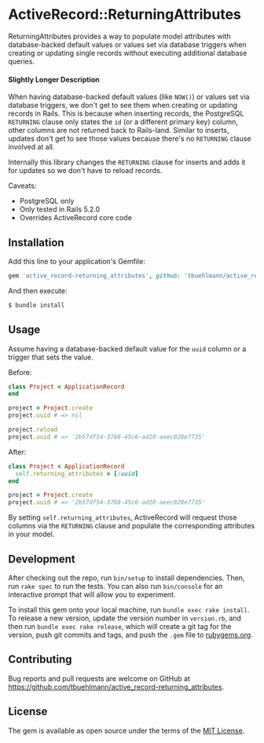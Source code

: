 # ActiveRecord::ReturningAttributes

ReturningAttributes provides a way to populate model attributes with database-backed default values or values set via database triggers when creating or updating single records without executing additional database queries.

#### Slightly Longer Description

When having database-backed default values (like `NOW()`) or values set via database triggers, we don't get to see them when creating or updating records in Rails. This is because when inserting records, the PostgreSQL `RETURNING` clause only states the `id` (or a different primary key) column, other columns are not returned back to Rails-land. Similar to inserts, updates don't get to see those values because there's no `RETURNING` clause involved at all.

Internally this library changes the `RETURNING` clause for inserts and adds it for updates so we don't have to reload records.

Caveats:

- PostgreSQL only
- Only tested in Rails 5.2.0
- Overrides ActiveRecord core code

## Installation

Add this line to your application's Gemfile:

```ruby
gem 'active_record-returning_attributes', github: 'tbuehlmann/active_record-returning_attributes'
```

And then execute:

```sh
$ bundle install
```

## Usage

Assume having a database-backed default value for the `uuid` column or a trigger that sets the value.

Before:

```ruby
class Project < ApplicationRecord
end

project = Project.create
project.uuid # => nil

project.reload
project.uuid # => '2b57df54-3768-45c6-ad10-aeec028e7735'
```

After:

```ruby
class Project < ApplicationRecord
  self.returning_attributes = [:uuid]
end

project = Project.create
project.uuid # => '2b57df54-3768-45c6-ad10-aeec028e7735'
```

By setting `self.returning_attributes`, ActiveRecord will request those columns via the `RETURNING` clause and populate the corresponding attributes in your model.

## Development

After checking out the repo, run `bin/setup` to install dependencies. Then, run `rake spec` to run the tests. You can also run `bin/console` for an interactive prompt that will allow you to experiment.

To install this gem onto your local machine, run `bundle exec rake install`. To release a new version, update the version number in `version.rb`, and then run `bundle exec rake release`, which will create a git tag for the version, push git commits and tags, and push the `.gem` file to [rubygems.org](https://rubygems.org).

## Contributing

Bug reports and pull requests are welcome on GitHub at https://github.com/tbuehlmann/active_record-returning_attributes.

## License

The gem is available as open source under the terms of the [MIT License](https://opensource.org/licenses/MIT).

